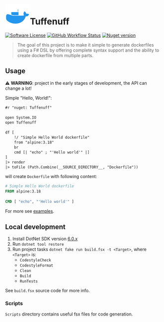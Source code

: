 <img align="left" width="80" height="80" src="imgs/logo.png" alt="logo">

# Tuffenuff

[![Software License](https://img.shields.io/github/license/blbrdv/Tuffenuff?style=flat-square)](LICENSE)
[![GitHub Workflow Status](https://img.shields.io/github/actions/workflow/status/blbrdv/Tuffenuff/release.yaml?style=flat-square)](https://github.com/blbrdv/Tuffenuff/actions?query=branch%3Arelease)
[![Nuget version](https://img.shields.io/nuget/v/Tuffenuff?style=flat-square)](https://www.nuget.org/packages/Tuffenuff/)

> The goal of this project is to make it simple to generate dockerfiles using a F# DSL by offering complete syntax support and the ability to create dockerfile from multiple parts.

## Usage

⚠️ **WARNING**: project in the early stages of development, the API can change a lot!

Simple "Hello, World!":

```f#
#r "nuget: Tuffenuff"

open System.IO
open Tuffenuff

df [
    !/ "Simple Hello World dockerfile"
    from "alpine:3.18"
    br
    cmd [| "echo" ; "'Hello world'" |]
]
|> render
|> toFile (Path.Combine(__SOURCE_DIRECTORY__, "Dockerfile"))
```

will create `Dockerfile` with following content:

```Dockerfile
# Simple Hello World dockerfile
FROM alpine:3.18

CMD [ "echo", "'Hello world'" ]
```

For more see [examples](examples/).

## Local development

1. Install DotNet SDK version [6.0.x](https://dotnet.microsoft.com/download/dotnet/6.0)
2. Run `dotnet tool restore`
3. Run project tasks `dotnet fake run build.fsx -t <Target>`, where `<Target>` is:
    - `CodestyleCheck`
    - `CodestyleFormat`
    - `Clean`
    - `Build`
    - `RunTests`

See `build.fsx` source code for more info.

### Scripts

`Scripts` directory contains useful fsx files for code generation.
